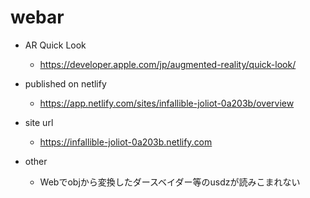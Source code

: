 # webar

- AR Quick Look
  - https://developer.apple.com/jp/augmented-reality/quick-look/

- published on netlify
  - https://app.netlify.com/sites/infallible-joliot-0a203b/overview
  
- site url
  - https://infallible-joliot-0a203b.netlify.com

- other
  - Webでobjから変換したダースベイダー等のusdzが読みこまれない
